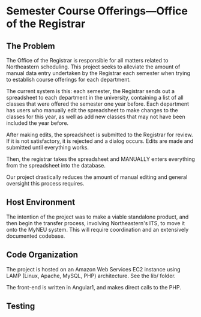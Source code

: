 # Semester Course Offerings—Office of the Registrar

## The Problem

The Office of the Registrar is responsible for all matters related to Northeastern scheduling. This project seeks to alleviate the amount of manual data entry undertaken by the Registrar each semester when trying to establish course offerings for each department.

The current system is this: each semester, the Registrar sends out a spreadsheet to each department in the university, containing a list of all classes that were offered the semester one year before. Each department has users who manually edit the spreadsheet to make changes to the classes for this year, as well as add new classes that may not have been included the year before.

After making edits, the spreadsheet is submitted to the Registrar for review. If it is not satisfactory, it is rejected and a dialog occurs. Edits are made and submitted until everything works.

Then, the registrar takes the spreadsheet and MANUALLY enters everything from the spreadsheet into the database.

Our project drastically reduces the amount of manual editing and general oversight this process requires.

## Host Environment

The intention of the project was to make a viable standalone product, and then begin the transfer process, involving Northeastern's ITS, to move it onto the MyNEU system. This will require coordination and an extensively documented codebase.

## Code Organization

The project is hosted on an Amazon Web Services EC2 instance using LAMP (Linux, Apache, MySQL, PHP) architecture. See the lib/ folder.

The front-end is written in Angular1, and makes direct calls to the PHP.

## Testing


